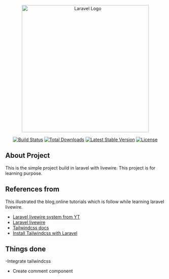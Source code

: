 <p align="center"><a href="https://laravel.com" target="_blank"><img src="https://raw.githubusercontent.com/laravel/art/master/logo-lockup/5%20SVG/2%20CMYK/1%20Full%20Color/laravel-logolockup-cmyk-red.svg" width="400" alt="Laravel Logo"></a></p>

<p align="center">
<a href="https://github.com/laravel/framework/actions"><img src="https://github.com/laravel/framework/workflows/tests/badge.svg" alt="Build Status"></a>
<a href="https://packagist.org/packages/laravel/framework"><img src="https://img.shields.io/packagist/dt/laravel/framework" alt="Total Downloads"></a>
<a href="https://packagist.org/packages/laravel/framework"><img src="https://img.shields.io/packagist/v/laravel/framework" alt="Latest Stable Version"></a>
<a href="https://packagist.org/packages/laravel/framework"><img src="https://img.shields.io/packagist/l/laravel/framework" alt="License"></a>
</p>

## About Project

This is the simple project build in laravel with livewire. This project is for learning purpose.

## References from

This illustrated the blog,online tutorials which is follow while learning laravel livewire.
- [Laravel livewire system from YT](https://www.youtube.com/watch?v=xldTvs1BgzA&list=PLe30vg_FG4OQ8b813BDykoYz95Zc3xUWK&index=1)
- [Laravel livewire](https://laravel-livewire.com/)
- [Tailwindcss docs](https://tailwindcss.com/docs/installation)
- [Install Tailwindcss with Laravel](https://techvblogs.com/blog/install-tailwind-css3-in-laravel9-with-vite3)

## Things done
-Integrate tailwindcss
- Create comment component
